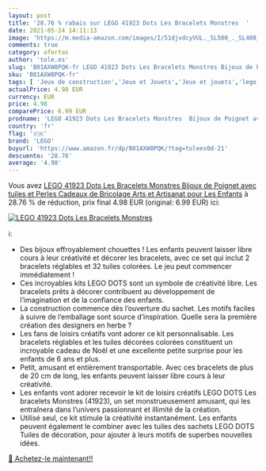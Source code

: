 ```yaml
---
layout: post
title: '28.76 % rabais sur LEGO 41923 Dots Les Bracelets Monstres  '
date: 2021-05-24 14:11:13
image: 'https://m.media-amazon.com/images/I/51djvdcyVUL._SL500_._SL400_.jpg'
comments: true
category: ofertas
author: 'tole.es'
slug: 'B01AXW8PQK-fr LEGO 41923 Dots Les Bracelets Monstres Bijoux de Poignet...'
sku: 'B01AXW8PQK-fr'
tags: [ 'Jeux de construction','Jeux et Jouets','Jeux et jouets','lego', ]
actualPrice: 4.98 EUR
currency: EUR
price: 4.98
comparePrice: 6.99 EUR
prodname: 'LEGO 41923 Dots Les Bracelets Monstres  Bijoux de Poignet avec tuiles et Perles Cadeaux de Bricolage  Arts et Artisanat pour Les Enfants'
country: 'fr'
flag: '🇫🇷'
brand: 'LEGO'
buyurl: 'https://www.amazon.fr/dp/B01AXW8PQK/?tag=tolees0d-21'
descuento: '28.76'
average: '4.98'
---
```


Vous avez [LEGO 41923 Dots Les Bracelets Monstres  Bijoux de Poignet avec tuiles et Perles Cadeaux de Bricolage  Arts et Artisanat pour Les Enfants](https://www.amazon.fr/dp/B01AXW8PQK/?tag=tolees0d-21)  à  28.76 % de réduction, prix final  4.98 EUR (original: 6.99 EUR) ici:

[![LEGO 41923 Dots Les Bracelets Monstres  ](https://m.media-amazon.com/images/I/51djvdcyVUL._SL500_._SL400_.jpg)](https://www.amazon.fr/dp/B01AXW8PQK/?tag=tolees0d-21)

ℹ️:

- Des bijoux effroyablement chouettes ! Les enfants peuvent laisser libre cours à leur créativité et décorer les bracelets, avec ce set qui inclut 2 bracelets réglables et 32 tuiles colorées. Le jeu peut commencer immédiatement !
- Ces incroyables kits LEGO DOTS sont un symbole de créativité libre. Les bracelets prêts à décorer contribuent au développement de l’imagination et de la confiance des enfants.
- La construction commence dès l’ouverture du sachet. Les motifs faciles à suivre de l’emballage sont source d’inspiration. Quelle sera la première création des designers en herbe ?
- Les fans de loisirs créatifs vont adorer ce kit personnalisable. Les bracelets réglables et les tuiles décorées colorées constituent un incroyable cadeau de Noël et une excellente petite surprise pour les enfants de 6 ans et plus.
- Petit, amusant et entièrement transportable. Avec ces bracelets de plus de 20 cm de long, les enfants peuvent laisser libre cours à leur créativité.
- Les enfants vont adorer recevoir le kit de loisirs créatifs LEGO DOTS Les bracelets Monstres (41923), un set monstrueusement amusant, qui les entraînera dans l’univers passionnant et illimité de la création.
- Utilisé seul, ce kit stimule la créativité instantanément. Les enfants peuvent également le combiner avec les tuiles des sachets LEGO DOTS Tuiles de décoration, pour ajouter à leurs motifs de superbes nouvelles idées.

[🛒 Achetez-le maintenant!!](https://www.amazon.fr/dp/B01AXW8PQK/?tag=tolees0d-21)
